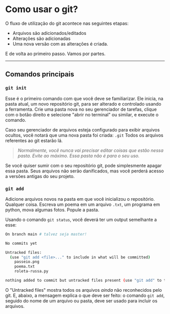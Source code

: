 # Como usar o git?

O fluxo de utilização do git acontece nas seguintes etapas:
- Arquivos são adicionados/editados
- Alterações são adicionadas
- Uma nova versão com as alterações é criada.

E de volta ao primeiro passo.
Vamos por partes.

---

## Comandos principais

### `git init`
Esse é o primeiro comando com que você deve se familiarizar.
Ele inicia, na pasta atual, um novo repositório git, para ser alterado e controlado usando a ferramenta. Crie uma pasta nova no seu gerenciador de tarefas, clique com o botão direito e selecione "abrir no terminal" ou similar, e execute o comando.

Caso seu gerenciador de arquivos esteja configurado para exibir arquivos ocultos, você notará que uma nova pasta foi criada: `.git`
Todos os arquivos referentes ao git estarão lá. 

> *Normalmente, você nunca vai precisar editar coisas que estão nessa pasta. Evite ao máximo. Essa pasta não é para o seu uso.*

Se você quiser sumir com o seu repositório git, pode simplesmente apagar essa pasta. Seus arquivos não serão danificados, mas você perderá acesso a versões antigas do seu projeto.

### `git add`
Adicione arquivos novos na pasta em que você inicializou o repositório. Qualquer coisa. Escreva um poema em um arquivo `.txt`, um programa em python, mova algumas fotos. Popule a pasta. 

Usando o comando `git status`, você deverá ter um output semelhante a esse:

```sh
On branch main # talvez seja master!

No commits yet

Untracked files:
  (use "git add <file>..." to include in what will be committed)
	passeio.png
	poema.txt
	roleta-russa.py

nothing added to commit but untracked files present (use "git add" to track)
```

O "Untracked files" mostra todos os arquivos *ainda* não reconhecidos pelo git. E, abaixo, a mensagem explica o que deve ser feito: o comando `git add`, seguido do nome de um arquivo ou pasta, deve ser usado para incluir os arquivos. 

